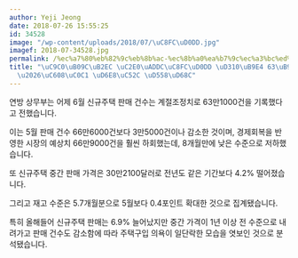 ```yaml
---
author: Yeji Jeong
date: 2018-07-26 15:55:25
id: 34528
image: "/wp-content/uploads/2018/07/\uC8FC\uD0DD.jpg"
imagef: 2018-07-34528.jpg
permalink: /%ec%a7%80%eb%82%9c%eb%8b%ac-%ec%8b%a0%ea%b7%9c%ec%a3%bc%ed%83%9d-%ed%8c%90%eb%a7%a4-63%eb%a7%8c1000%ea%b1%b4%ec%98%88%ec%83%81-%ed%9b%a8%ec%94%ac-%ed%95%98%ed%9a%8c/
title: "\uC9C0\uB09C\uB2EC \uC2E0\uADDC\uC8FC\uD0DD \uD310\uB9E4 63\uB9CC1000\uAC74\
  \u2026\uC608\uC0C1 \uD6E8\uC52C \uD558\uD68C"
---
```


연방 상무부는 어제 6월 신규주택 판매 건수는 계절조정치로 63만1000건을 기록했다고 전했습니다.

이는 5월 판매 건수 66만6000건보다 3만5000건이나 감소한 것이며, 경제회복을 반영한 시장의 예상치 66만9000건을 훨씬 하회했는데, 8개월만에 낮은 수준으로 저하했습니다.

또 신규주택 중간 판매 가격은 30만2100달러로 전년도 같은 기간보다 4.2% 떨어졌습니다.

그리고 재고 수준은 5.7개월분으로 5월보다 0.4포인트 확대한 것으로 집계됐습니다.

특히 올해들어 신규주택 판매는 6.9% 늘어났지만 중간 가격이 1년 이상 전 수준으로 내려가고 판매 건수도 감소함에 따라 주택구입 의욕이 일단락한 모습을 엿보인 것으로 분석됐습니다.